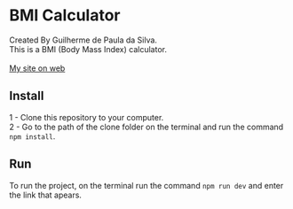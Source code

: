 # BMI Calculator
Created By Guilherme de Paula da Silva. <br/>
This is a BMI (Body Mass Index) calculator. <br/><br/>
[My site on web](https://guilherme-bmi.web.app/)

## Install
1 - Clone this repository to your computer.<br/>
2 - Go to the path of the clone folder on the terminal and run the command `npm install`. <br/>
## Run
To run the project, on the terminal run the command `npm run dev` and enter the link that apears.
